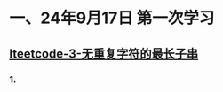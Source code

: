 # 一、24年9月17日 第一次学习
## [lteetcode-3-无重复字符的最长子串](https://leetcode.cn/problems/longest-substring-without-repeating-characters/description/)

### 1.



